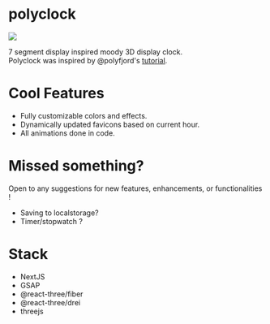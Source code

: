 # polyclock

![](./public/polyclock.gif)

7 segment display inspired moody 3D display clock.   
Polyclock was inspired by @polyfjord's [tutorial](https://youtu.be/uCQ7MTd8Dgs?si=ii_O-YkVZwM0LKa-).   

# Cool Features
- Fully customizable colors and effects.   
- Dynamically updated favicons based on current hour.   
- All animations done in code.   

# Missed something?
Open to any suggestions for new features, enhancements, or functionalities !   
- Saving to localstorage?    
- Timer/stopwatch ?   

# Stack
- NextJS
- GSAP
- @react-three/fiber
- @react-three/drei
- threejs
